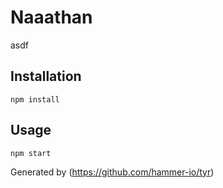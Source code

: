 # Naaathan

asdf
## Installation

`npm install`

## Usage

`npm start`

Generated by (https://github.com/hammer-io/tyr)